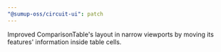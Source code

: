 ```yaml
---
"@sumup-oss/circuit-ui": patch
---
```


Improved ComparisonTable's layout in narrow viewports by moving its features' information inside table cells.
